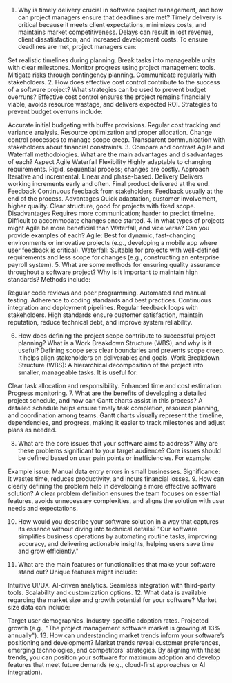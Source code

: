 
1. Why is timely delivery crucial in software project management, and how can project managers ensure that deadlines are met?
Timely delivery is critical because it meets client expectations, minimizes costs, and maintains market competitiveness. Delays can result in lost revenue, client dissatisfaction, and increased development costs. To ensure deadlines are met, project managers can:

Set realistic timelines during planning.
Break tasks into manageable units with clear milestones.
Monitor progress using project management tools.
Mitigate risks through contingency planning.
Communicate regularly with stakeholders.
2. How does effective cost control contribute to the success of a software project? What strategies can be used to prevent budget overruns?
Effective cost control ensures the project remains financially viable, avoids resource wastage, and delivers expected ROI. Strategies to prevent budget overruns include:

Accurate initial budgeting with buffer provisions.
Regular cost tracking and variance analysis.
Resource optimization and proper allocation.
Change control processes to manage scope creep.
Transparent communication with stakeholders about financial constraints.
3. Compare and contrast Agile and Waterfall methodologies. What are the main advantages and disadvantages of each?
Aspect	Agile	Waterfall
Flexibility	Highly adaptable to changing requirements.	Rigid, sequential process; changes are costly.
Approach	Iterative and incremental.	Linear and phase-based.
Delivery	Delivers working increments early and often.	Final product delivered at the end.
Feedback	Continuous feedback from stakeholders.	Feedback usually at the end of the process.
Advantages	Quick adaptation, customer involvement, higher quality.	Clear structure, good for projects with fixed scope.
Disadvantages	Requires more communication; harder to predict timeline.	Difficult to accommodate changes once started.
4. In what types of projects might Agile be more beneficial than Waterfall, and vice versa? Can you provide examples of each?
Agile: Best for dynamic, fast-changing environments or innovative projects (e.g., developing a mobile app where user feedback is critical).
Waterfall: Suitable for projects with well-defined requirements and less scope for changes (e.g., constructing an enterprise payroll system).
5. What are some methods for ensuring quality assurance throughout a software project? Why is it important to maintain high standards?
Methods include:

Regular code reviews and peer programming.
Automated and manual testing.
Adherence to coding standards and best practices.
Continuous integration and deployment pipelines.
Regular feedback loops with stakeholders.
High standards ensure customer satisfaction, maintain reputation, reduce technical debt, and improve system reliability.

6. How does defining the project scope contribute to successful project planning? What is a Work Breakdown Structure (WBS), and why is it useful?
Defining scope sets clear boundaries and prevents scope creep. It helps align stakeholders on deliverables and goals.
Work Breakdown Structure (WBS): A hierarchical decomposition of the project into smaller, manageable tasks. It is useful for:

Clear task allocation and responsibility.
Enhanced time and cost estimation.
Progress monitoring.
7. What are the benefits of developing a detailed project schedule, and how can Gantt charts assist in this process?
A detailed schedule helps ensure timely task completion, resource planning, and coordination among teams. Gantt charts visually represent the timeline, dependencies, and progress, making it easier to track milestones and adjust plans as needed.

8. What are the core issues that your software aims to address? Why are these problems significant to your target audience?
Core issues should be defined based on user pain points or inefficiencies. For example:

Example issue: Manual data entry errors in small businesses.
Significance: It wastes time, reduces productivity, and incurs financial losses.
9. How can clearly defining the problem help in developing a more effective software solution?
A clear problem definition ensures the team focuses on essential features, avoids unnecessary complexities, and aligns the solution with user needs and expectations.

10. How would you describe your software solution in a way that captures its essence without diving into technical details?
"Our software simplifies business operations by automating routine tasks, improving accuracy, and delivering actionable insights, helping users save time and grow efficiently."

11. What are the main features or functionalities that make your software stand out?
Unique features might include:

Intuitive UI/UX.
AI-driven analytics.
Seamless integration with third-party tools.
Scalability and customization options.
12. What data is available regarding the market size and growth potential for your software?
Market size data can include:

Target user demographics.
Industry-specific adoption rates.
Projected growth (e.g., "The project management software market is growing at 13% annually").
13. How can understanding market trends inform your software’s positioning and development?
Market trends reveal customer preferences, emerging technologies, and competitors' strategies. By aligning with these trends, you can position your software for maximum adoption and develop features that meet future demands (e.g., cloud-first approaches or AI integration).
